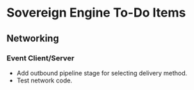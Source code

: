 # Sovereign Engine To-Do Items

## Networking

### Event Client/Server

* Add outbound pipeline stage for selecting delivery method.
* Test network code.
